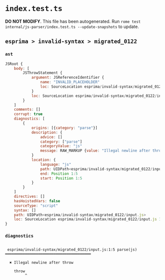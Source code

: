 # `index.test.ts`

**DO NOT MODIFY**. This file has been autogenerated. Run `rome test internal/js-parser/index.test.ts --update-snapshots` to update.

## `esprima > invalid-syntax > migrated_0122`

### `ast`

```javascript
JSRoot {
	body: [
		JSThrowStatement {
			argument: JSReferenceIdentifier {
				name: "INVALID_PLACEHOLDER"
				loc: SourceLocation esprima/invalid-syntax/migrated_0122/input.js 2:0-2:0
			}
			loc: SourceLocation esprima/invalid-syntax/migrated_0122/input.js 1:0-2:0
		}
	]
	comments: []
	corrupt: true
	diagnostics: [
		{
			origins: [{category: "parse"}]
			description: {
				advice: []
				category: ["parse"]
				categoryValue: "js"
				message: RAW_MARKUP {value: "Illegal newline after throw"}
			}
			location: {
				language: "js"
				path: UIDPath<esprima/invalid-syntax/migrated_0122/input.js>
				end: Position 1:5
				start: Position 1:5
			}
		}
	]
	directives: []
	hasHoistedVars: false
	sourceType: "script"
	syntax: []
	path: UIDPath<esprima/invalid-syntax/migrated_0122/input.js>
	loc: SourceLocation esprima/invalid-syntax/migrated_0122/input.js 1:0-2:0
}
```

### `diagnostics`

```

 esprima/invalid-syntax/migrated_0122/input.js:1:5 parse(js) ━━━━━━━━━━━━━━━━━━━━━━━━━━━━━━━━━━━━━━━

  ✖ Illegal newline after throw

    throw
         ^


```
